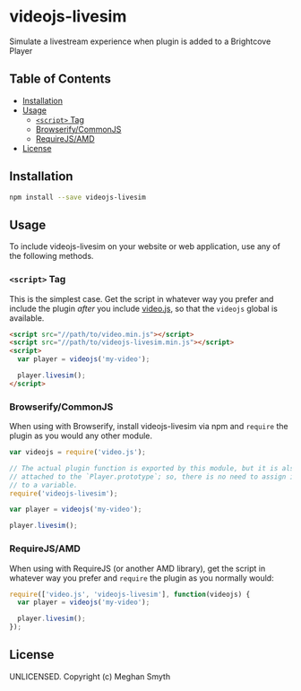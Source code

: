 # videojs-livesim

Simulate a livestream experience when plugin is added to a Brightcove Player

## Table of Contents

<!-- START doctoc generated TOC please keep comment here to allow auto update -->
<!-- DON'T EDIT THIS SECTION, INSTEAD RE-RUN doctoc TO UPDATE -->


- [Installation](#installation)
- [Usage](#usage)
  - [`<script>` Tag](#script-tag)
  - [Browserify/CommonJS](#browserifycommonjs)
  - [RequireJS/AMD](#requirejsamd)
- [License](#license)

<!-- END doctoc generated TOC please keep comment here to allow auto update -->
## Installation

```sh
npm install --save videojs-livesim
```

## Usage

To include videojs-livesim on your website or web application, use any of the following methods.

### `<script>` Tag

This is the simplest case. Get the script in whatever way you prefer and include the plugin _after_ you include [video.js][videojs], so that the `videojs` global is available.

```html
<script src="//path/to/video.min.js"></script>
<script src="//path/to/videojs-livesim.min.js"></script>
<script>
  var player = videojs('my-video');

  player.livesim();
</script>
```

### Browserify/CommonJS

When using with Browserify, install videojs-livesim via npm and `require` the plugin as you would any other module.

```js
var videojs = require('video.js');

// The actual plugin function is exported by this module, but it is also
// attached to the `Player.prototype`; so, there is no need to assign it
// to a variable.
require('videojs-livesim');

var player = videojs('my-video');

player.livesim();
```

### RequireJS/AMD

When using with RequireJS (or another AMD library), get the script in whatever way you prefer and `require` the plugin as you normally would:

```js
require(['video.js', 'videojs-livesim'], function(videojs) {
  var player = videojs('my-video');

  player.livesim();
});
```

## License

UNLICENSED. Copyright (c) Meghan Smyth


[videojs]: http://videojs.com/
